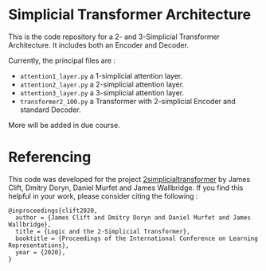 # Simplicial Transformer Architecture   

This is the code repository for a 2- and 3-Simplicial Transformer Architecture.   It includes both an Encoder and Decoder.

Currently, the principal files are :
* `attention1_layer.py` a 1-simplicial attention layer.
* `attention2_layer.py` a 2-simplicial attention layer.
* `attention3_layer.py` a 3-simplicial attention layer.
* `transformer2_100.py` a Transformer with 2-simplicial Encoder and standard Decoder.

More will be added in due course.


# Referencing

This code was developed for the project [2simplicialtransformer](https://github.com/dmurfet/2simplicialtransformer) by James Clift, Dmitry Doryn, Daniel Murfet and James Wallbridge. If you find this helpful in your work, please consider citing the following :

```
@inproceedings{clift2020,    
  author = {James Clift and Dmitry Doryn and Daniel Murfet and James Wallbridge},    
  title = {Logic and the 2-Simplicial Transformer},    
  booktitle = {Proceedings of the International Conference on Learning Representations},    
  year = {2020},    
}
```
